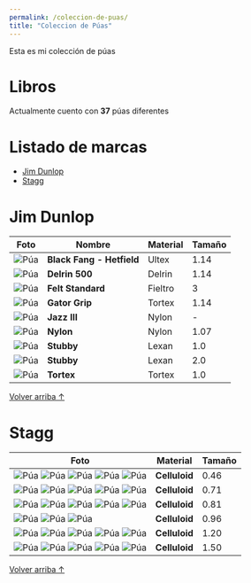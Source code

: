 ```yaml
---
permalink: /coleccion-de-puas/
title: "Coleccion de Púas"
---
```


Esta es mi colección de púas

# Libros

Actualmente cuento con **37** púas diferentes

# Listado de marcas

- [Jim Dunlop](#jim-dunlop)
- [Stagg](#stagg)

# Jim Dunlop

| Foto                                                                 | Nombre                    | Material | Tamaño |
| -------------------------------------------------------------------- | ------------------------- | -------- | ------ |
| ![Púa](/assets/images/coleccion-puas/jim-dunlop-black-fang-1-14.jpg) | **Black Fang - Hetfield** | Ultex    | 1.14   |
| ![Púa](/assets/images/coleccion-puas/jim-dunlop-delrin-500-1-14.jpg) | **Delrin 500**            | Delrin   | 1.14   |
| ![Púa](/assets/images/coleccion-puas/jim-dunlop-felt-standard.jpg)   | **Felt Standard**         | Fieltro  | 3      |
| ![Púa](/assets/images/coleccion-puas/jim-dunlop-gator-1-14.jpg)      | **Gator Grip**            | Tortex   | 1.14   |
| ![Púa](/assets/images/coleccion-puas/jim-dunlop-jazz-3.jpg)          | **Jazz III**              | Nylon    | -      |
| ![Púa](/assets/images/coleccion-puas/jim-dunlop-nylon-1-07.jpg)      | **Nylon**                 | Nylon    | 1.07   |
| ![Púa](/assets/images/coleccion-puas/jim-dunlop-stubby-1.jpg)        | **Stubby**                | Lexan    | 1.0    |
| ![Púa](/assets/images/coleccion-puas/jim-dunlop-stubby-2.jpg)        | **Stubby**                | Lexan    | 2.0    |
| ![Púa](/assets/images/coleccion-puas/jim-dunlop-tortex-1.jpg)        | **Tortex**                | Tortex   | 1.0    |

<a href="#listado-de-marcas" class="back-to-top">Volver arriba ↑</a>

# Stagg

| Foto                                                                                                                                                                                                                                                                                                        | Material      | Tamaño |
| ----------------------------------------------------------------------------------------------------------------------------------------------------------------------------------------------------------------------------------------------------------------------------------------------------------- | ------------- | ------ |
| ![Púa](/assets/images/coleccion-puas/stagg-amarillo-0-46.jpg) ![Púa](/assets/images/coleccion-puas/stagg-celeste-0-46.jpg) ![Púa](/assets/images/coleccion-puas/stagg-negro-0-46.jpg) ![Púa](/assets/images/coleccion-puas/stagg-rojo-0-46.jpg) ![Púa](/assets/images/coleccion-puas/stagg-verde-0-46.jpg)  | **Celluloid** | 0.46   |
| ![Púa](/assets/images/coleccion-puas/stagg-amarillo-0-71.jpg) ![Púa](/assets/images/coleccion-puas/stagg-azul-0-71.jpg) ![Púa](/assets/images/coleccion-puas/stagg-marron-0-71.jpg) ![Púa](/assets/images/coleccion-puas/stagg-verde-0-71.jpg) ![Púa](/assets/images/coleccion-puas/stagg-violeta-0-71.jpg) | **Celluloid** | 0.71   |
| ![Púa](/assets/images/coleccion-puas/stagg-celeste-0-81.jpg) ![Púa](/assets/images/coleccion-puas/stagg-marron-0-81.jpg) ![Púa](/assets/images/coleccion-puas/stagg-negro-0-81.jpg) ![Púa](/assets/images/coleccion-puas/stagg-rojo-0-81.jpg) ![Púa](/assets/images/coleccion-puas/stagg-verde-0-81.jpg)    | **Celluloid** | 0.81   |
| ![Púa](/assets/images/coleccion-puas/stagg-azul-0-96.jpg) ![Púa](/assets/images/coleccion-puas/stagg-marron-0-96.jpg) ![Púa](/assets/images/coleccion-puas/stagg-naranja-0-96.jpg)                                                                                                                          | **Celluloid** | 0.96   |
| ![Púa](/assets/images/coleccion-puas/stagg-marron-1-20.jpg) ![Púa](/assets/images/coleccion-puas/stagg-rojo-1-20.jpg) ![Púa](/assets/images/coleccion-puas/stagg-rosa-1-20.jpg) ![Púa](/assets/images/coleccion-puas/stagg-verde-1-20.jpg) ![Púa](/assets/images/coleccion-puas/stagg-violeta-1-20.jpg)     | **Celluloid** | 1.20   |
| ![Púa](/assets/images/coleccion-puas/stagg-azul-1-50.jpg) ![Púa](/assets/images/coleccion-puas/stagg-marron-1-50.jpg) ![Púa](/assets/images/coleccion-puas/stagg-rojo-1-50.jpg) ![Púa](/assets/images/coleccion-puas/stagg-rosa-1-50.jpg) ![Púa](/assets/images/coleccion-puas/stagg-verde-1-50.jpg)        | **Celluloid** | 1.50   |

<a href="#listado-de-marcas" class="back-to-top">Volver arriba ↑</a>
